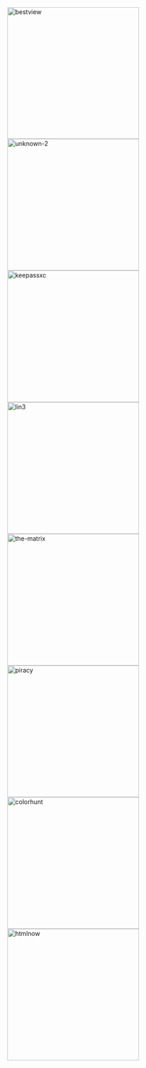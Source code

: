 <!DOCTYPE html>
<html>
<body>

<!-- Add your GIFs here -->
<img src="https://github.com/user-attachments/assets/ea9355d0-20ef-4791-acac-e29f32a0bf8a.gif" alt="bestview" width="300"/>
<img src="https://github.com/user-attachments/assets/0310a657-ad5d-4334-9c68-8320a3e63efa.gif" alt="unknown-2" width="300"/>
<img src="https://github.com/user-attachments/assets/586820b9-a47b-4162-9bdc-ffeda1ce8584.gif" alt="keepassxc" width="300"/>
<img src="https://github.com/user-attachments/assets/8c433865-eb71-4260-a265-6614f6664eee.gif" alt="lin3" width="300"/>
<img src="https://github.com/user-attachments/assets/9530096d-b5f4-4895-975d-18cdb621cab8.gif" alt="the-matrix" width="300"/>
<img src="https://github.com/user-attachments/assets/de331a7d-3f19-464b-9980-7b967b9b8921.gif" alt="piracy" width="300"/>
<img src="https://github.com/user-attachments/assets/78a655b3-965d-48a1-8af9-50cd64d1e780.gif" alt="colorhunt" width="300"/>
<img src="https://github.com/user-attachments/assets/2950e6a2-d90a-48d8-bb27-de0d8446d906.gif" alt="htmlnow" width="300"/>

</body>
</html>
